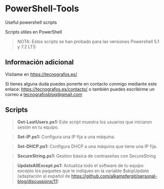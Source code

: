 # **PowerShell-Tools**
Useful powershell scripts

Scripts útiles en PowerShell

>NOTA: Estos scripts se han probado para las versiones Powershell 5.1 y 7.2 LTS

## **Información adicional**

Vísitame en https://tecnografos.es/

Si tienes alguna duda puedes ponerte en contacto conmigo mediante este enlace: https://tecnografos.es/contacto/ o también puedes escribirme un correo a tecnografosblog@gmail.com

## **Scripts**

> **Get-LastUsers.ps1:** Este script muestra los usuarios que iniciaron sesión en tu equipo.

> **Set-IP.ps1:** Configura una IP fija a una máquina.  

> **Set-DHCP.ps1:** Configura DHCP a una máquina que tiene una IP fija.

> **SecureString.ps1:** Gestion básica de contraseñas con SecureString

> **UpdateAllExcept.ps1:** Actualiza todo el software de tu equipo excepto los paquetes que le indiques en la variable $skipUpdate (adaptación al español de https://github.com/alkampfergit/personal-blog/discussions/11)